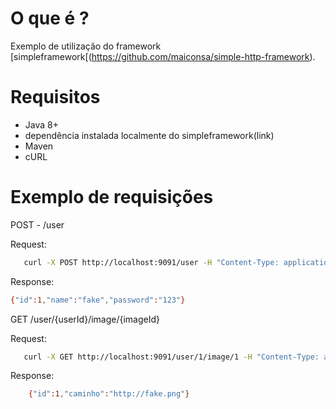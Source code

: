 
# O que é ?

Exemplo de utilização do framework  [simpleframework[(https://github.com/maiconsa/simple-http-framework).


#  Requisitos

- Java 8+
 - dependência instalada localmente do simpleframework(link)
 - Maven 
 - cURL
 
 
 # Exemplo de requisições
 
 
 POST - /user
 
 Request:
 ```bash
 	curl -X POST http://localhost:9091/user -H "Content-Type: application/json" -d '{"name": "fake" , "password": "123"}'
 ```	
 Response:

 ```bash
 {"id":1,"name":"fake","password":"123"}
 ```
 
 
 GET /user/{userId}/image/{imageId}
 
 Request:
 ```bash
	curl -X GET http://localhost:9091/user/1/image/1 -H "Content-Type: application/json"
```	
Response:
```bash
	{"id":1,"caminho":"http://fake.png"}
```	


	
